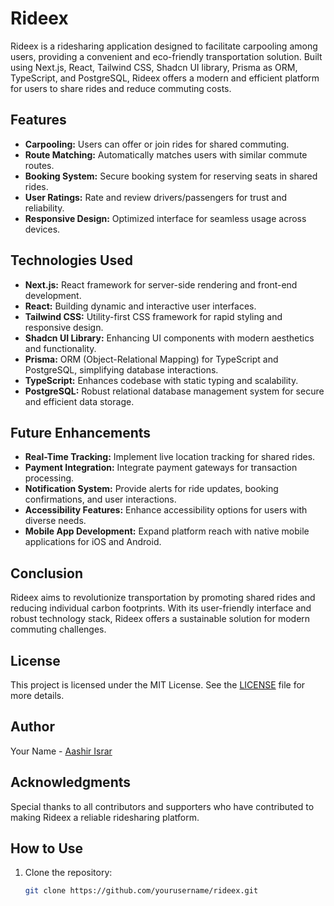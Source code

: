 # Rideex

Rideex is a ridesharing application designed to facilitate carpooling among users, providing a convenient and eco-friendly transportation solution. Built using Next.js, React, Tailwind CSS, Shadcn UI library, Prisma as ORM, TypeScript, and PostgreSQL, Rideex offers a modern and efficient platform for users to share rides and reduce commuting costs.

## Features

- **Carpooling:** Users can offer or join rides for shared commuting.
- **Route Matching:** Automatically matches users with similar commute routes.
- **Booking System:** Secure booking system for reserving seats in shared rides.
- **User Ratings:** Rate and review drivers/passengers for trust and reliability.
- **Responsive Design:** Optimized interface for seamless usage across devices.

## Technologies Used

- **Next.js:** React framework for server-side rendering and front-end development.
- **React:** Building dynamic and interactive user interfaces.
- **Tailwind CSS:** Utility-first CSS framework for rapid styling and responsive design.
- **Shadcn UI Library:** Enhancing UI components with modern aesthetics and functionality.
- **Prisma:** ORM (Object-Relational Mapping) for TypeScript and PostgreSQL, simplifying database interactions.
- **TypeScript:** Enhances codebase with static typing and scalability.
- **PostgreSQL:** Robust relational database management system for secure and efficient data storage.

## Future Enhancements

- **Real-Time Tracking:** Implement live location tracking for shared rides.
- **Payment Integration:** Integrate payment gateways for transaction processing.
- **Notification System:** Provide alerts for ride updates, booking confirmations, and user interactions.
- **Accessibility Features:** Enhance accessibility options for users with diverse needs.
- **Mobile App Development:** Expand platform reach with native mobile applications for iOS and Android.

## Conclusion

Rideex aims to revolutionize transportation by promoting shared rides and reducing individual carbon footprints. With its user-friendly interface and robust technology stack, Rideex offers a sustainable solution for modern commuting challenges.

## License

This project is licensed under the MIT License. See the [LICENSE](./LICENSE) file for more details.

## Author

Your Name - [Aashir Israr](https://github.com/aashirisrar)

## Acknowledgments

Special thanks to all contributors and supporters who have contributed to making Rideex a reliable ridesharing platform.

## How to Use

1. Clone the repository:
   ```bash
   git clone https://github.com/yourusername/rideex.git
